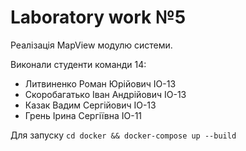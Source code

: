 # Laboratory work №5
Реалізація MapView модулю системи.

Виконали студенти команди 14:

* Литвиненко Роман Юрійович ІО-13
* Скоробагатько Іван Андрійович ІО-13
* Казак Вадим Сергійович ІО-13
* Грень Ірина Сергіївна ІО-11

Для запуску 
```cd docker && docker-compose up --build```
